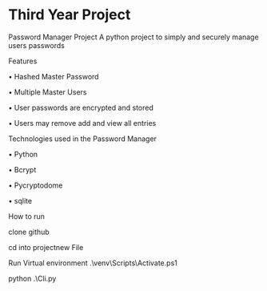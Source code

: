 # Third Year Project

Password Manager Project
A python project to simply and securely manage users passwords 

Features

•	Hashed Master Password

•	Multiple Master Users

•	User passwords are encrypted and stored

•	Users may remove add and view all entries

Technologies used in the Password Manager

•	Python 

•	Bcrypt

•	Pycryptodome

•	sqlite

How to run

clone github

cd into projectnew File

Run Virtual environment .\venv\Scripts\Activate.ps1

python .\Cli.py
